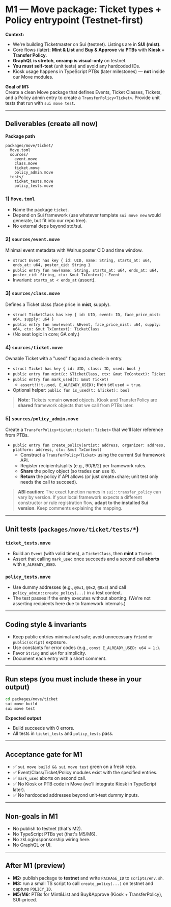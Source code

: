 # M1 — Move package: Ticket types + Policy entrypoint (Testnet-first)

**Context:**  
- We're building Ticketmaster on Sui (testnet). Listings are in **SUI (mist)**.  
- Core flows (later): **Mint & List** and **Buy & Approve** via **PTBs** with **Kiosk + Transfer Policy**.  
- **GraphQL is stretch**, **onramp is visual-only** on testnet.  
- **You must self-test** (unit tests) and avoid any hardcoded IDs.  
- Kiosk usage happens in TypeScript PTBs (later milestones) — **not** inside our Move modules.

**Goal of M1:**  
Create a clean Move package that defines Events, Ticket Classes, Tickets, and a Policy admin entry to create a `TransferPolicy<Ticket>`. Provide unit tests that run with `sui move test`.

---

## Deliverables (create all now)

**Package path**
```
packages/move/ticket/
  Move.toml
  sources/
    event.move
    class.move
    ticket.move
    policy_admin.move
  tests/
    ticket_tests.move
    policy_tests.move
```

### 1) `Move.toml`
- Name the package `ticket`.
- Depend on Sui framework (use whatever template `sui move new` would generate, but fit into our repo tree).
- No external deps beyond std/sui.

### 2) `sources/event.move`
Minimal event metadata with Walrus poster CID and time window.
- `struct Event has key { id: UID, name: String, starts_at: u64, ends_at: u64, poster_cid: String }`
- `public entry fun new(name: String, starts_at: u64, ends_at: u64, poster_cid: String, ctx: &mut TxContext): Event`
- Invariant: `starts_at < ends_at` (assert).

### 3) `sources/class.move`
Defines a Ticket class (face price in **mist**, supply).
- `struct TicketClass has key { id: UID, event: ID, face_price_mist: u64, supply: u64 }`
- `public entry fun new(event: &Event, face_price_mist: u64, supply: u64, ctx: &mut TxContext): TicketClass`
- (No seat logic in core; GA only.)

### 4) `sources/ticket.move`
Ownable Ticket with a "used" flag and a check-in entry.
- `struct Ticket has key { id: UID, class: ID, used: bool }`
- `public entry fun mint(c: &TicketClass, ctx: &mut TxContext): Ticket`
- `public entry fun mark_used(t: &mut Ticket)`
  - `assert!(!t.used, E_ALREADY_USED);` then set `used = true`.
- Optional helper: `public fun is_used(t: &Ticket): bool`

> **Note:** Tickets remain **owned** objects. Kiosk and TransferPolicy are **shared** framework objects that we call from PTBs later.

### 5) `sources/policy_admin.move`
Create a `TransferPolicy<ticket::ticket::Ticket>` that we'll later reference from PTBs.
- `public entry fun create_policy(artist: address, organizer: address, platform: address, ctx: &mut TxContext)`
  - Construct a `TransferPolicy<Ticket>` using the current Sui framework API.
  - Register recipients/splits (e.g., 90/8/2) per framework rules.
  - **Share** the policy object (so trades can use it).
  - **Return** the policy if API allows (or just create+share; unit test only needs the call to succeed).

> **ABI caution:** The exact function names in `sui::transfer_policy` can vary by version. If your local framework expects a different constructor or rule registration flow, **adapt to the installed Sui version**. Keep comments explaining the mapping.

---

## Unit tests (`packages/move/ticket/tests/*`)

### `ticket_tests.move`
- Build an `Event` (with valid times), a `TicketClass`, then **mint** a `Ticket`.
- Assert that calling `mark_used` once succeeds and a second call **aborts** with `E_ALREADY_USED`.

### `policy_tests.move`
- Use dummy addresses (e.g., `@0x1`, `@0x2`, `@0x3`) and call `policy_admin::create_policy(...)` in a test context.
- The test passes if the entry executes without aborting. (We're not asserting recipients here due to framework internals.)

---

## Coding style & invariants
- Keep public entries minimal and safe; avoid unnecessary `friend` or `public(script)` exposure.
- Use constants for error codes (e.g., `const E_ALREADY_USED: u64 = 1;`).
- Favor `String` and `u64` for simplicity.
- Document each entry with a short comment.

---

## Run steps (you must include these in your output)

```bash
cd packages/move/ticket
sui move build
sui move test
```

**Expected output**

* Build succeeds with 0 errors.
* All tests in `ticket_tests` and `policy_tests` pass.

---

## Acceptance gate for M1

* ✅ `sui move build && sui move test` green on a fresh repo.
* ✅ Event/Class/Ticket/Policy modules exist with the specified entries.
* ✅ `mark_used` aborts on second call.
* ✅ No Kiosk or PTB code in Move (we'll integrate Kiosk in TypeScript later).
* ✅ No hardcoded addresses beyond unit-test dummy inputs.

---

## Non-goals in M1

* No publish to testnet (that's M2).
* No TypeScript PTBs yet (that's M5/M6).
* No zkLogin/sponsorship wiring here.
* No GraphQL or UI.

---

## After M1 (preview)

* **M2:** publish package to **testnet** and write `PACKAGE_ID` to `scripts/env.sh`.
* **M3:** run a small TS script to call `create_policy(...)` on testnet and capture `POLICY_ID`.
* **M5/M6:** PTBs for Mint&List and Buy&Approve (Kiosk + TransferPolicy), SUI-priced.
